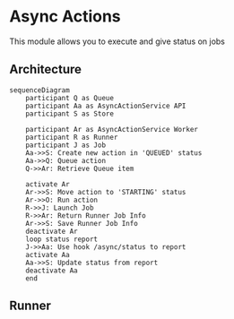 # Async Actions

This module allows you to execute and give status on jobs

## Architecture

```mermaid
sequenceDiagram
	participant Q as Queue
    participant Aa as AsyncActionService API
    participant S as Store
    
    participant Ar as AsyncActionService Worker
	participant R as Runner
	participant J as Job
    Aa->>S: Create new action in 'QUEUED' status
	Aa->>Q: Queue action
    Q->>Ar: Retrieve Queue item
	
	activate Ar
	Ar->>S: Move action to 'STARTING' status
	Ar->>O: Run action
	R->>J: Launch Job
	R->>Ar: Return Runner Job Info
	Ar->>S: Save Runner Job Info
	deactivate Ar
	loop status report
	J->>Aa: Use hook /async/status to report
	activate Aa
	Aa->>S: Update status from report
	deactivate Aa
	end
```


## Runner